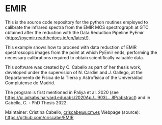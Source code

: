 # EMIR

This is the source code repository for the python routines employed to calibrate the infrared spectra from the EMIR MOS spectrograph at GTC obtained after the reduction with the Data Reduction Pipeline PyEmir (https://pyemir.readthedocs.io/en/latest/).


This example shows how to proceed with data reduction of EMIR spectroscopic images from the point at which PyEmir ends, performing the necessary calibrations required to obtain scientifically valuable data.

This software was created by C. Cabello as part of her thesis work, developed under the supervision of N. Cardiel and J. Gallego, at the Departamento de Física de la Tierra y Astrofísica of the Universidad Complutense de Madrid.

The program is first mentioned in Paliya et al. 2020 (see https://ui.adsabs.harvard.edu/abs/2020ApJ...903L...8P/abstract) and in Cabello, C. - PhD Thesis 2022.

Maintainer: Cristina Cabello, criscabe@ucm.es Webpage (source): https://github.com/criscabe/EMIR
